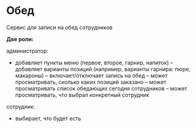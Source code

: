 # Обед

Сервис для записи на обед сотрудников

**Две роли:**

администратор:
- добавляет пункты меню (первое, второе, гарнир, напиток)
– добавляет варианты позиций (например, варианты гарнира: пюре, макароны)
– включает/отключает запись на обед
– может просматривать, сколько каких позиций заказано
– может просматривать список обедающих сегодня сотрудников
– может просматривать, что выбрал конкретный сотрудник

сотрудник:
- выбирает, что будет есть

